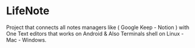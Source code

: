 # LifeNote
Project that connects all notes managers like ( Google Keep - Notion )  with One Text editors that works on Android &amp; Also Terminals shell on Linux - Mac - Windows.

